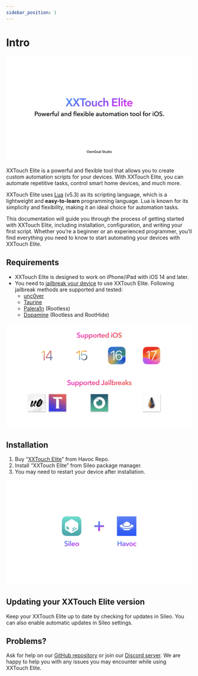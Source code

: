 ```yaml
---
sidebar_position: 1
---
```


# Intro

![Intro.001](img/Intro.001.png)

XXTouch Elite is a powerful and flexible tool that allows you to create custom automation scripts for your devices. With XXTouch Elite, you can automate repetitive tasks, control smart home devices, and much more.

XXTouch Elite uses [Lua](https://www.lua.org/) (v5.3) as its scripting language, which is a lightweight and **easy-to-learn** programming language. Lua is known for its simplicity and flexibility, making it an ideal choice for automation tasks.

This documentation will guide you through the process of getting started with XXTouch Elite, including installation, configuration, and writing your first script. Whether you’re a beginner or an experienced programmer, you’ll find everything you need to know to start automating your devices with XXTouch Elite.

## Requirements

- XXTouch Elite is designed to work on iPhone/iPad with iOS 14 and later.
- You need to [jailbreak your device](https://ios.cfw.guide/types-of-jailbreak/) to use XXTouch Elite. Following jailbreak methods are supported and tested:
  - [unc0ver](https://unc0ver.dev/)
  - [Taurine](https://taurine.app/)
  - [Palera1n](https://palera.in/) (Rootless)
  - [Dopamine](https://ellekit.space/dopamine/) (Rootless and RootHide)

![Requirements.002](img/Requirements.002.png)

## Installation

1. Buy “[XXTouch Elite](https://havoc.app/package/xxtouchelite)” from Havoc Repo.
2. Install “XXTouch Elite” from Sileo package manager.
3. You may need to restart your device after installation.

![Requirements.003](img/Requirements.003.png)

## Updating your XXTouch Elite version

Keep your XXTouch Elite up to date by checking for updates in Sileo. You can also enable automatic updates in Sileo settings.

## Problems?

Ask for help on our [GitHub repository](https://github.com/OwnGoalStudio/XXTouchElite/issues) or join our [Discord server](https://discord.gg/RTyMX6c9). We are happy to help you with any issues you may encounter while using XXTouch Elite.
